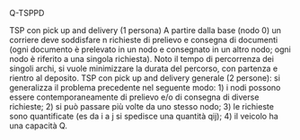 Q-TSPPD

TSP con pick up and delivery (1 persona) A partire dalla base (nodo 0) un corriere deve soddisfare n richieste di prelievo e consegna di documenti (ogni documento è prelevato in un nodo e consegnato in un altro nodo; ogni nodo è riferito a una singola richiesta). Noto il tempo di percorrenza dei singoli archi, si vuole minimizzare la durata del percorso, con partenza e rientro al deposito.
TSP con pick up and delivery generale (2 persone): si generalizza il problema precedente nel seguente modo: 1) i nodi possono essere contemporaneamente di prelievo e/o di consegna di diverse richieste; 2) si può passare più volte da uno stesso nodo; 3) le richieste sono quantificate (es da i a j si spedisce una quantità qij); 4) il veicolo ha una capacità Q.
